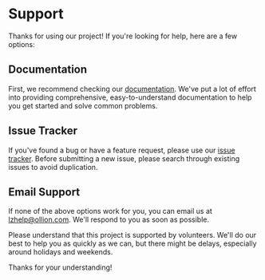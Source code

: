# Support

Thanks for using our project! If you're looking for help, here are a few options:

## Documentation

First, we recommend checking our [documentation](https://github.com/ollionorg/aws-landing-zone/wiki/User-Guide). We've put a lot of effort into providing comprehensive, easy-to-understand documentation to help you get started and solve common problems.

## Issue Tracker

If you've found a bug or have a feature request, please use our [issue tracker](https://github.com/ollionorg/aws-landing-zone/issues). Before submitting a new issue, please search through existing issues to avoid duplication.

## Email Support

If none of the above options work for you, you can email us at lzhelp@ollion.com. We'll respond to you as soon as possible.

Please understand that this project is supported by volunteers. We'll do our best to help you as quickly as we can, but there might be delays, especially around holidays and weekends.

Thanks for your understanding!

